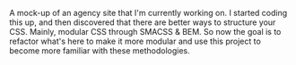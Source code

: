 A mock-up of an agency site that I'm currently working on. I started coding this up, and then discovered that there are better ways to structure your CSS. Mainly, modular CSS through SMACSS & BEM. So now the goal is to refactor what's here to make it more modular and use this project to become more familiar with these methodologies. 
